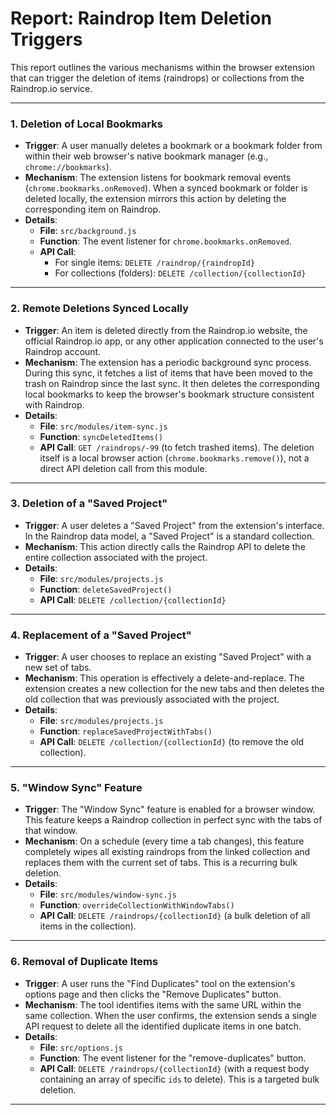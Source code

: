 # Report: Raindrop Item Deletion Triggers

This report outlines the various mechanisms within the browser extension that can trigger the deletion of items (raindrops) or collections from the Raindrop.io service.

---

### 1. Deletion of Local Bookmarks

*   **Trigger**: A user manually deletes a bookmark or a bookmark folder from within their web browser's native bookmark manager (e.g., `chrome://bookmarks`).
*   **Mechanism**: The extension listens for bookmark removal events (`chrome.bookmarks.onRemoved`). When a synced bookmark or folder is deleted locally, the extension mirrors this action by deleting the corresponding item on Raindrop.
*   **Details**:
    *   **File**: `src/background.js`
    *   **Function**: The event listener for `chrome.bookmarks.onRemoved`.
    *   **API Call**:
        *   For single items: `DELETE /raindrop/{raindropId}`
        *   For collections (folders): `DELETE /collection/{collectionId}`

---

### 2. Remote Deletions Synced Locally

*   **Trigger**: An item is deleted directly from the Raindrop.io website, the official Raindrop.io app, or any other application connected to the user's Raindrop account.
*   **Mechanism**: The extension has a periodic background sync process. During this sync, it fetches a list of items that have been moved to the trash on Raindrop since the last sync. It then deletes the corresponding local bookmarks to keep the browser's bookmark structure consistent with Raindrop.
*   **Details**:
    *   **File**: `src/modules/item-sync.js`
    *   **Function**: `syncDeletedItems()`
    *   **API Call**: `GET /raindrops/-99` (to fetch trashed items). The deletion itself is a local browser action (`chrome.bookmarks.remove()`), not a direct API deletion call from this module.

---

### 3. Deletion of a "Saved Project"

*   **Trigger**: A user deletes a "Saved Project" from the extension's interface. In the Raindrop data model, a "Saved Project" is a standard collection.
*   **Mechanism**: This action directly calls the Raindrop API to delete the entire collection associated with the project.
*   **Details**:
    *   **File**: `src/modules/projects.js`
    *   **Function**: `deleteSavedProject()`
    *   **API Call**: `DELETE /collection/{collectionId}`

---

### 4. Replacement of a "Saved Project"

*   **Trigger**: A user chooses to replace an existing "Saved Project" with a new set of tabs.
*   **Mechanism**: This operation is effectively a delete-and-replace. The extension creates a new collection for the new tabs and then deletes the old collection that was previously associated with the project.
*   **Details**:
    *   **File**: `src/modules/projects.js`
    *   **Function**: `replaceSavedProjectWithTabs()`
    *   **API Call**: `DELETE /collection/{collectionId}` (to remove the old collection).

---

### 5. "Window Sync" Feature

*   **Trigger**: The "Window Sync" feature is enabled for a browser window. This feature keeps a Raindrop collection in perfect sync with the tabs of that window.
*   **Mechanism**: On a schedule (every time a tab changes), this feature completely wipes all existing raindrops from the linked collection and replaces them with the current set of tabs. This is a recurring bulk deletion.
*   **Details**:
    *   **File**: `src/modules/window-sync.js`
    *   **Function**: `overrideCollectionWithWindowTabs()`
    *   **API Call**: `DELETE /raindrops/{collectionId}` (a bulk deletion of all items in the collection).

---

### 6. Removal of Duplicate Items

*   **Trigger**: A user runs the "Find Duplicates" tool on the extension's options page and then clicks the "Remove Duplicates" button.
*   **Mechanism**: The tool identifies items with the same URL within the same collection. When the user confirms, the extension sends a single API request to delete all the identified duplicate items in one batch.
*   **Details**:
    *   **File**: `src/options.js`
    *   **Function**: The event listener for the "remove-duplicates" button.
    *   **API Call**: `DELETE /raindrops/{collectionId}` (with a request body containing an array of specific `ids` to delete). This is a targeted bulk deletion.

---
